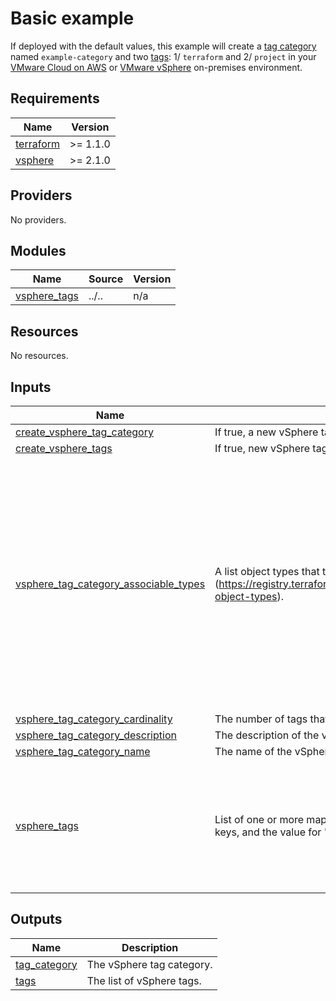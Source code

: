 <!-- BEGIN_TF_DOCS -->
# Basic example

If deployed with the default values, this example will create a [tag category][category] named `example-category` and two [tags][tags]: 1/ `terraform` and 2/ `project` in your [VMware Cloud on AWS][vmconaws] or [VMware vSphere][vsphere] on-premises environment.

[category]: https://docs.vmware.com/en/VMware-vSphere/7.0/com.vmware.vsphere.vcenterhost.doc/GUID-BA3D1794-28F2-43F3-BCE9-3964CB207FB6.html
[tags]: https://docs.vmware.com/en/VMware-vSphere/7.0/com.vmware.vsphere.vcenterhost.doc/GUID-2FF21224-B6BC-499B-AD8B-D2C4309AD9DC.html
[vsphere]: https://docs.vmware.com/en/VMware-vSphere/index.html
[vmconaws]: https://aws.amazon.com/vmware/

## Requirements

| Name | Version |
|------|---------|
| <a name="requirement_terraform"></a> [terraform](#requirement\_terraform) | >= 1.1.0 |
| <a name="requirement_vsphere"></a> [vsphere](#requirement\_vsphere) | >= 2.1.0 |

## Providers

No providers.

## Modules

| Name | Source | Version |
|------|--------|---------|
| <a name="module_vsphere_tags"></a> [vsphere\_tags](#module\_vsphere\_tags) | ../.. | n/a |

## Resources

No resources.

## Inputs

| Name | Description | Type | Default | Required |
|------|-------------|------|---------|:--------:|
| <a name="input_create_vsphere_tag_category"></a> [create\_vsphere\_tag\_category](#input\_create\_vsphere\_tag\_category) | If true, a new vSphere tag category will be created. | `bool` | `true` | no |
| <a name="input_create_vsphere_tags"></a> [create\_vsphere\_tags](#input\_create\_vsphere\_tags) | If true, new vSphere tags will be created for each entry. | `bool` | `true` | no |
| <a name="input_vsphere_tag_category_associable_types"></a> [vsphere\_tag\_category\_associable\_types](#input\_vsphere\_tag\_category\_associable\_types) | A list object types that this category to which this category can be assigned (https://registry.terraform.io/providers/hashicorp/vsphere/latest/docs/resources/tag_category#associable-object-types). | `list(string)` | <pre>[<br>  "Folder",<br>  "ClusterComputeResource",<br>  "Datacenter",<br>  "Datastore",<br>  "StoragePod",<br>  "DistributedVirtualPortgroup",<br>  "DistributedVirtualSwitch",<br>  "VmwareDistributedVirtualSwitch",<br>  "HostSystem",<br>  "com.vmware.content.Library",<br>  "com.vmware.content.library.Item",<br>  "HostNetwork",<br>  "Network",<br>  "OpaqueNetwork",<br>  "ResourcePool",<br>  "VirtualApp",<br>  "VirtualMachine"<br>]</pre> | no |
| <a name="input_vsphere_tag_category_cardinality"></a> [vsphere\_tag\_category\_cardinality](#input\_vsphere\_tag\_category\_cardinality) | The number of tags that can be assigned from this category to a single object at once. | `string` | `"MULTIPLE"` | no |
| <a name="input_vsphere_tag_category_description"></a> [vsphere\_tag\_category\_description](#input\_vsphere\_tag\_category\_description) | The description of the vSphere tag category. | `string` | `null` | no |
| <a name="input_vsphere_tag_category_name"></a> [vsphere\_tag\_category\_name](#input\_vsphere\_tag\_category\_name) | The name of the vSphere tag category. | `string` | `"example-category"` | no |
| <a name="input_vsphere_tags"></a> [vsphere\_tags](#input\_vsphere\_tags) | List of one or more maps of strings defining vSphere tags. Each map must only have 'name' & 'description' keys, and the value for 'name' cannot be empty. | `list(map(string))` | <pre>[<br>  {<br>    "description": "Managed by Terraform",<br>    "name": "terraform"<br>  },<br>  {<br>    "description": "terraform-vsphere-tags",<br>    "name": "project"<br>  }<br>]</pre> | no |

## Outputs

| Name | Description |
|------|-------------|
| <a name="output_tag_category"></a> [tag\_category](#output\_tag\_category) | The vSphere tag category. |
| <a name="output_tags"></a> [tags](#output\_tags) | The list of vSphere tags. |
<!-- END_TF_DOCS -->